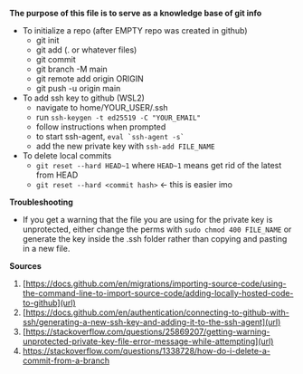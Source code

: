 **The purpose of this file is to serve as a knowledge base of git info**

- To initialize a repo (after EMPTY repo was created in github)
  - git init
  - git add (. or whatever files)
  - git commit
  - git branch -M main
  - git remote add origin ORIGIN
  - git push -u origin main
- To add ssh key to github (WSL2)
  - navigate to home/YOUR_USER/.ssh
  - run `ssh-keygen -t ed25519 -C "YOUR_EMAIL"`
  - follow instructions when prompted
  - to start ssh-agent, `` eval `ssh-agent -s`  ``
  - add the new private key with `ssh-add FILE_NAME`
- To delete local commits
  - `git reset --hard HEAD~1` where `HEAD~1` means get rid of the latest from HEAD
  - `git reset --hard <commit hash>` <- this is easier imo 

**Troubleshooting**

- If you get a warning that the file you are using for the private key is unprotected, either change the perms with `sudo chmod 400 FILE_NAME` or generate the key inside the .ssh folder rather than copying and pasting in a new file.

**Sources**

1. [https://docs.github.com/en/migrations/importing-source-code/using-the-command-line-to-import-source-code/adding-locally-hosted-code-to-github](url)
2. [https://docs.github.com/en/authentication/connecting-to-github-with-ssh/generating-a-new-ssh-key-and-adding-it-to-the-ssh-agent](url)
3. [https://stackoverflow.com/questions/25869207/getting-warning-unprotected-private-key-file-error-message-while-attempting](url)
4. https://stackoverflow.com/questions/1338728/how-do-i-delete-a-commit-from-a-branch
